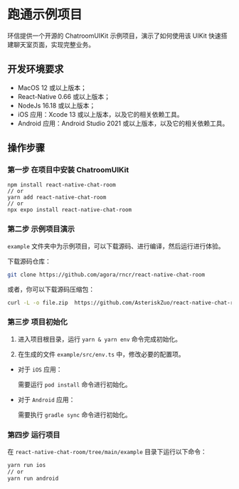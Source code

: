 # 跑通示例项目

环信提供一个开源的 ChatroomUIKit 示例项目，演示了如何使用该 UIKit 快速搭建聊天室页面，实现完整业务。

## 开发环境要求

- MacOS 12 或以上版本；
- React-Native 0.66 或以上版本；
- NodeJs 16.18 或以上版本；
- iOS 应用：Xcode 13 或以上版本，以及它的相关依赖工具。
- Android 应用：Android Studio 2021 或以上版本，以及它的相关依赖工具。

## 操作步骤

### 第一步 在项目中安装 ChatroomUIKit

```tsx
npm install react-native-chat-room 
// or     
yarn add react-native-chat-room
// or
npx expo install react-native-chat-room
```

### 第二步 示例项目演示

`example` 文件夹中为示例项目，可以下载源码、进行编译，然后运行进行体验。

下载源码仓库：

```sh
git clone https://github.com/agora/rncr/react-native-chat-room
```

或者，你可以下载源码压缩包：

```sh
curl -L -o file.zip  https://github.com/AsteriskZuo/react-native-chat-room/archive/refs/heads/main.zip
```

### 第三步 项目初始化

1. 进入项目根目录，运行 `yarn & yarn env` 命令完成初始化。

2. 在生成的文件 `example/src/env.ts` 中，修改必要的配置项。

- 对于 `iOS` 应用：

  需要运行 `pod install` 命令进行初始化。

- 对于 `Android` 应用：

  需要执行 `gradle sync` 命令进行初始化。

### 第四步 运行项目

在 `react-native-chat-room/tree/main/example` 目录下运行以下命令：

```sh
yarn run ios
// or
yarn run android
```